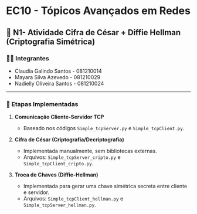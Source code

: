 # EC10 - Tópicos Avançados em Redes

## 🔐 N1- Atividade Cifra de César + Diffie Hellman (Criptografia Simétrica)

### 👩‍💻 Integrantes
- Claudia Galindo Santos - 081210014 
- Mayara Silva Azevedo - 081210029
- Nadielly Oliveira Santos - 081210024

---

### 📌 Etapas Implementadas
1. **Comunicação Cliente-Servidor TCP**  
   - Baseado nos códigos `Simple_tcpServer.py` e `Simple_tcpClient.py`.

2. **Cifra de César (Criptografia/Decriptografia)**  
   - Implementada manualmente, sem bibliotecas externas.  
   - Arquivos: `Simple_tcpServer_cripto.py` e `Simple_tcpClient_cripto.py`.

3. **Troca de Chaves (Diffie-Hellman)**  
   - Implementada para gerar uma chave simétrica secreta entre cliente e servidor.  
   - Arquivos: `Simple_tcpClient_hellman.py` e `Simple_tcpServer_hellman.py`.


